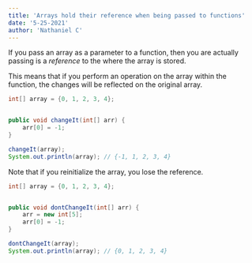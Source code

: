 ```yaml
---
title: 'Arrays hold their reference when being passed to functions'
date: '5-25-2021'
author: 'Nathaniel C'
---
```


If you pass an array as a parameter to a function, then you are actually passing is a *reference* to the where the array is stored.

This means that if you perform an operation on the array within the function, the changes will be reflected on the original array.

```java
int[] array = {0, 1, 2, 3, 4};


public void changeIt(int[] arr) {
    arr[0] = -1;
}

changeIt(array);
System.out.println(array); // {-1, 1, 2, 3, 4}
```

Note that if you reinitialize the array, you lose the reference.

```java
int[] array = {0, 1, 2, 3, 4};


public void dontChangeIt(int[] arr) {
    arr = new int[5];
    arr[0] = -1;
}

dontChangeIt(array);
System.out.println(array); // {0, 1, 2, 3, 4}
```
